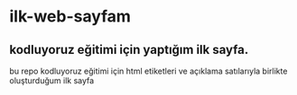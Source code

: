 # ilk-web-sayfam
## kodluyoruz eğitimi için yaptığım ilk sayfa.
bu repo kodluyoruz eğitimi için html etiketleri ve açıklama satılarıyla birlikte oluşturduğum ilk sayfa